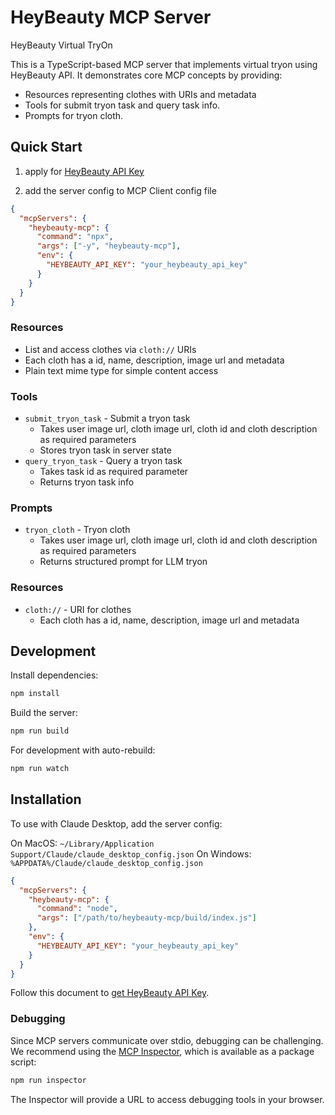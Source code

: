 # HeyBeauty MCP Server

HeyBeauty Virtual TryOn

This is a TypeScript-based MCP server that implements virtual tryon using HeyBeauty API. It demonstrates core MCP concepts by providing:

- Resources representing clothes with URIs and metadata
- Tools for submit tryon task and query task info.
- Prompts for tryon cloth.

## Quick Start

1. apply for [HeyBeauty API Key](https://heybeauty.com/docs/api/introduction)

2. add the server config to MCP Client config file

```json
{
  "mcpServers": {
    "heybeauty-mcp": {
      "command": "npx",
      "args": ["-y", "heybeauty-mcp"],
      "env": {
        "HEYBEAUTY_API_KEY": "your_heybeauty_api_key"
      }
    }
  }
}
```

### Resources

- List and access clothes via `cloth://` URIs
- Each cloth has a id, name, description, image url and metadata
- Plain text mime type for simple content access

### Tools

- `submit_tryon_task` - Submit a tryon task
  - Takes user image url, cloth image url, cloth id and cloth description as required parameters
  - Stores tryon task in server state
- `query_tryon_task` - Query a tryon task
  - Takes task id as required parameter
  - Returns tryon task info

### Prompts

- `tryon_cloth` - Tryon cloth
  - Takes user image url, cloth image url, cloth id and cloth description as required parameters
  - Returns structured prompt for LLM tryon

### Resources

- `cloth://` - URI for clothes
  - Each cloth has a id, name, description, image url and metadata

## Development

Install dependencies:

```bash
npm install
```

Build the server:

```bash
npm run build
```

For development with auto-rebuild:

```bash
npm run watch
```

## Installation

To use with Claude Desktop, add the server config:

On MacOS: `~/Library/Application Support/Claude/claude_desktop_config.json`
On Windows: `%APPDATA%/Claude/claude_desktop_config.json`

```json
{
  "mcpServers": {
    "heybeauty-mcp": {
      "command": "node",
      "args": ["/path/to/heybeauty-mcp/build/index.js"]
    },
    "env": {
      "HEYBEAUTY_API_KEY": "your_heybeauty_api_key"
    }
  }
}
```

Follow this document to [get HeyBeauty API Key](https://heybeauty.com/docs/api/introduction).

### Debugging

Since MCP servers communicate over stdio, debugging can be challenging. We recommend using the [MCP Inspector](https://github.com/modelcontextprotocol/inspector), which is available as a package script:

```bash
npm run inspector
```

The Inspector will provide a URL to access debugging tools in your browser.
